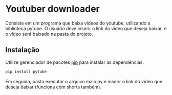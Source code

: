 # Youtuber downloader

Consiste em um programa que baixa vídeos do youtube, utilizando a biblioteca pytube. O usuário deve inserir o link do vídeo que deseja baixar, e o vídeo será baixado na pasta do projeto.

## Instalação

Utilize gerenciador de pacotes [pip](https://pip.pypa.io/en/stable/installation/) para instalar as dependências.

```bash
pip install pytube
```

Em seguida, basta executar o arquivo main.py e inserir o link do vídeo que deseja baixar (funciona com shorts também).

